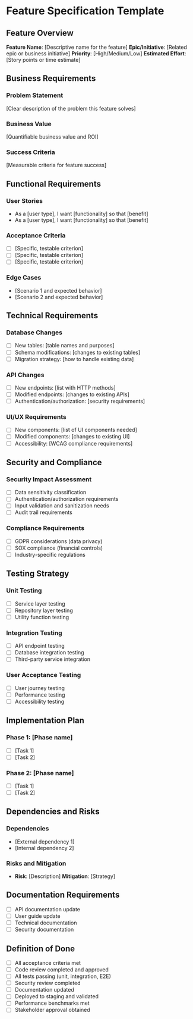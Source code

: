 # Feature Specification Template

## Feature Overview

**Feature Name**: [Descriptive name for the feature]
**Epic/Initiative**: [Related epic or business initiative]
**Priority**: [High/Medium/Low]
**Estimated Effort**: [Story points or time estimate]

## Business Requirements

### Problem Statement
[Clear description of the problem this feature solves]

### Business Value
[Quantifiable business value and ROI]

### Success Criteria
[Measurable criteria for feature success]

## Functional Requirements

### User Stories
- As a [user type], I want [functionality] so that [benefit]
- As a [user type], I want [functionality] so that [benefit]

### Acceptance Criteria
- [ ] [Specific, testable criterion]
- [ ] [Specific, testable criterion]
- [ ] [Specific, testable criterion]

### Edge Cases
- [Scenario 1 and expected behavior]
- [Scenario 2 and expected behavior]

## Technical Requirements

### Database Changes
- [ ] New tables: [table names and purposes]
- [ ] Schema modifications: [changes to existing tables]
- [ ] Migration strategy: [how to handle existing data]

### API Changes
- [ ] New endpoints: [list with HTTP methods]
- [ ] Modified endpoints: [changes to existing APIs]
- [ ] Authentication/authorization: [security requirements]

### UI/UX Requirements
- [ ] New components: [list of UI components needed]
- [ ] Modified components: [changes to existing UI]
- [ ] Accessibility: [WCAG compliance requirements]

## Security and Compliance

### Security Impact Assessment
- [ ] Data sensitivity classification
- [ ] Authentication/authorization requirements
- [ ] Input validation and sanitization needs
- [ ] Audit trail requirements

### Compliance Requirements
- [ ] GDPR considerations (data privacy)
- [ ] SOX compliance (financial controls)
- [ ] Industry-specific regulations

## Testing Strategy

### Unit Testing
- [ ] Service layer testing
- [ ] Repository layer testing
- [ ] Utility function testing

### Integration Testing
- [ ] API endpoint testing
- [ ] Database integration testing
- [ ] Third-party service integration

### User Acceptance Testing
- [ ] User journey testing
- [ ] Performance testing
- [ ] Accessibility testing

## Implementation Plan

### Phase 1: [Phase name]
- [ ] [Task 1]
- [ ] [Task 2]

### Phase 2: [Phase name]
- [ ] [Task 1]
- [ ] [Task 2]

## Dependencies and Risks

### Dependencies
- [External dependency 1]
- [Internal dependency 2]

### Risks and Mitigation
- **Risk**: [Description]
  **Mitigation**: [Strategy]

## Documentation Requirements

- [ ] API documentation update
- [ ] User guide update
- [ ] Technical documentation
- [ ] Security documentation

## Definition of Done

- [ ] All acceptance criteria met
- [ ] Code review completed and approved
- [ ] All tests passing (unit, integration, E2E)
- [ ] Security review completed
- [ ] Documentation updated
- [ ] Deployed to staging and validated
- [ ] Performance benchmarks met
- [ ] Stakeholder approval obtained
